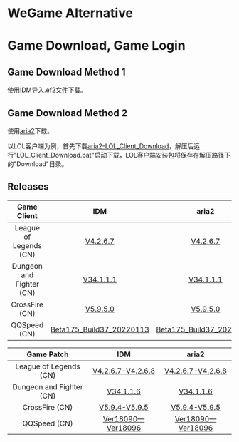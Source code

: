 # WeGame Alternative
# Game Download, Game Login

## Game Download Method 1

使用[IDM](https://www.internetdownloadmanager.com/)导入.ef2文件下载。

## Game Download Method 2

使用[aria2](https://aria2.github.io/)下载。

以LOL客户端为例，首先下载[aria2-LOL_Client_Download](https://github.com/DongJiangYue-Team/CN_LOL_DNF-Client-Patch-Download/releases/tag/LOL_Client_Download_V1.0.0)，解压后运行"LOL_Client_Download.bat"启动下载，LOL客户端安装包将保存在解压路径下的"Download"目录。

## Releases

| Game Client | IDM | aria2 |
| :---: | :---: | :---: | 
| League of Legends (CN) | [V4.2.6.7](https://github.com/DongJiangYue-Team/CN_LOL_DNF-Client-Patch-Download/releases/tag/LOL_Client_Download_V1.0.0) | [V4.2.6.7](https://github.com/DongJiangYue-Team/CN_LOL_DNF-Client-Patch-Download/releases/tag/LOL_Client_Download_V1.0.0) |
| Dungeon and Fighter (CN) | [V34.1.1.1](https://github.com/DongJiangYue-Team/CN_LOL_DNF-Client-Patch-Download/releases/tag/DNF_Client_Download_V1.0.0) | [V34.1.1.1](https://github.com/DongJiangYue-Team/CN_LOL_DNF-Client-Patch-Download/releases/tag/DNF_Client_Download_V1.0.0) |
| CrossFire (CN) | [V5.9.5.0](https://github.com/DongJiangYue-Team/CN_LOL_DNF-Client-Patch-Download/releases/tag/CF_Client_Download_V1.0.0) | [V5.9.5.0](https://github.com/DongJiangYue-Team/CN_LOL_DNF-Client-Patch-Download/releases/tag/CF_Client_Download_V1.0.0) |
| QQSpeed (CN) | [Beta175_Build37_20220113](https://github.com/DongJiangYue-Team/CN_LOL_DNF-Client-Patch-Download/releases/tag/QQSpeed_Client_Download_V1.0.0) | [Beta175_Build37_20220113](https://github.com/DongJiangYue-Team/CN_LOL_DNF-Client-Patch-Download/releases/tag/QQSpeed_Client_Download_V1.0.0) |

| Game Patch | IDM | aria2 |
| :---: | :---: | :---: | 
| League of Legends (CN) | [V4.2.6.7-V4.2.6.8](https://github.com/DongJiangYue-Team/CN_LOL_DNF-Client-Patch-Download/releases/tag/LOL_Patch_Download_V1.0.0) | [V4.2.6.7-V4.2.6.8](https://github.com/DongJiangYue-Team/CN_LOL_DNF-Client-Patch-Download/releases/tag/LOL_Patch_Download_V1.0.0) |
| Dungeon and Fighter (CN) | [V34.1.1.6](https://github.com/DongJiangYue-Team/CN_LOL_DNF-Client-Patch-Download/releases/tag/DNF_Patch_Download_V1.0.0) | [V34.1.1.6](https://github.com/DongJiangYue-Team/CN_LOL_DNF-Client-Patch-Download/releases/tag/DNF_Patch_Download_V1.0.0) |
| CrossFire (CN) | [V5.9.4-V5.9.5](https://github.com/DongJiangYue-Team/CN_LOL_DNF-Client-Patch-Download/releases/tag/CF_Patch_Download_V1.0.0) | [V5.9.4-V5.9.5](https://github.com/DongJiangYue-Team/CN_LOL_DNF-Client-Patch-Download/releases/tag/CF_Patch_Download_V1.0.0) |
| QQSpeed (CN) | [Ver18090—Ver18096](https://github.com/DongJiangYue-Team/CN_LOL_DNF-Client-Patch-Download/releases/tag/QQSpeed_Patch_Download_V1.0.0) | [Ver18090—Ver18096](https://github.com/DongJiangYue-Team/CN_LOL_DNF-Client-Patch-Download/releases/tag/QQSpeed_Patch_Download_V1.0.0) |